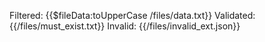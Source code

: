 Filtered: {{$fileData:toUpperCase /files/data.txt}} Validated: {{/files/must_exist.txt}} Invalid: {{/files/invalid_ext.json}}
